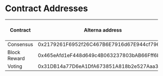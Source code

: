 # Contract Addresses

| Contract     | Alterna address                             | Alterna Testnet address                      |
| ------------ | ------------------------------------------- | ------------------------------------------   |
| Consensus    | 0x2179261F6952f26C467B6E7916d67E944cf796dB  |                                              |
| Block Reward | 0x465eAfd1eF448d649c4B063237803bAB66Fff6bE  |                                              |
| Voting       | 0x31DB14a77D6eA1DfA673851A818b2e527Aaa30DE  |                                              |
